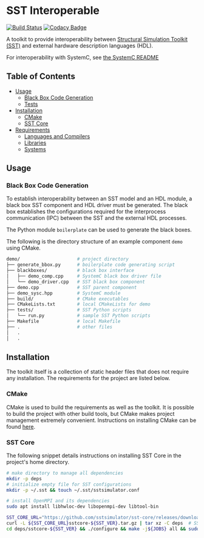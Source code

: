 # SST Interoperable
[![Build Status](https://travis-ci.org/sabbirahm3d/ssti.svg?branch=master)](https://travis-ci.org/sabbirahm3d/ssti)
[![Codacy Badge](https://api.codacy.com/project/badge/Grade/88c38abb1f2a4a369b4a6f9c49e8d237)](https://www.codacy.com/app/sabbirahm3d/ssti?utm_source=github.com&amp;utm_medium=referral&amp;utm_content=sabbirahm3d/ssti&amp;utm_campaign=Badge_Grade)

A toolkit to provide interoperability between [Structural Simulation Toolkit (SST)](https://github.com/sstsimulator/sst-core) and external hardware description languages (HDL).

For interoperability with SystemC, see [the SystemC README](/docs/systemc.md)

## Table of Contents

- [Usage](#usage)
  - [Black Box Code Generation](#black-box-code-generation)
  - [Tests](#tests)
- [Installation](#installation)
  - [CMake](#cmake)
  - [SST Core](#sst-core)
- [Requirements](#requirements)
  - [Languages and Compilers](#languages-and-compilers)
  - [Libraries](#libraries)
  - [Systems](#systems)

## Usage

### Black Box Code Generation

To establish interoperability between an SST model and an HDL module, a black box SST component and
HDL driver must be generated. The black box establishes the configurations required for the
interprocess communication (IPC) between the SST and the external HDL processes.

The Python module `boilerplate` can be used to generate the black boxes.

The following is the directory structure of an example component `demo` using CMake.

```bash
demo/                     # project directory
├── generate_bbox.py      # boilerplate code generating script
├── blackboxes/           # black box interface
│   ├── demo_comp.cpp     # SystemC black box driver file
│   └── demo_driver.cpp   # SST black box component
├── demo.cpp              # SST parent component
├── demo_sysc.hpp         # SystemC module
├── build/                # CMake executables
├── CMakeLists.txt        # local CMakeLists for demo
├── tests/                # SST Python scripts
│   └── run.py            # sample SST Python scripts
├── Makefile              # local Makefile
├── .                     # other files
│   .
│   .
```

## Installation

The toolkit itself is a collection of static header files that does not require any installation.
The requirements for the project are listed below.

### CMake

CMake is used to build the requirements as well as the toolkit. It is possible to build the project
with other build tools, but CMake makes project management extremely convenient. Instructions on
installing CMake can be found [here](https://cmake.org/install/).

### SST Core

The following snippet details instructions on installing SST Core in the project's home directory.

```bash
# make directory to manage all dependencies
mkdir -p deps
# initialize empty file for SST configurations
mkdir -p ~/.sst && touch ~/.sst/sstsimulator.conf

# install OpenMPI and its dependencies
sudo apt install libhwloc-dev libopenmpi-dev libtool-bin

SST_CORE_URL="https://github.com/sstsimulator/sst-core/releases/download/v${SST_VER}_Final/"
curl -L ${SST_CORE_URL}sstcore-${SST_VER}.tar.gz | tar xz -C deps  # SST_VER is the version of SST
cd deps/sstcore-${SST_VER} && ./configure && make -j${JOBS} all && sudo make install
```
